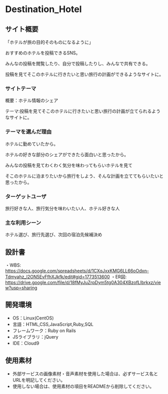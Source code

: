 # Destination_Hotel

## サイト概要
「ホテルが旅の目的そのものになるように」

おすすめのホテルを投稿できるSNS。

みんなの投稿を閲覧したり、自分で投稿したりし、みんなで共有できる。

投稿を見てそこのホテルに行きたいと思い旅行の計画ができるようなサイトに。

### サイトテーマ
概要：ホテル情報のシェア

テーマ:投稿を見てそこのホテルに行きたいと思い旅行の計画が立てられるようなサイトに。

### テーマを選んだ理由
ホテルに勤めていたから。

ホテルの好きな部分のシェアができたら面白いと思ったから。

みんなの投稿を見てわくわく気分を味わってもらいホテルを見て

そこのホテルに泊まりたいから旅行をしよう、そんな計画を立ててもらいたいと思ったから。

### ターゲットユーザ
旅行好きな人、旅行気分を味わいたい人、ホテル好きな人

### 主な利用シーン
ホテル選び、旅行先選び、次回の宿泊先候補決め

## 設計書
・WBS:
https://docs.google.com/spreadsheets/d/1CXqJxxKMG6LL66oOdxn-Tdmyahz_l2ON5EvFfhXJkfk/edit#gid=1773513600
・ER図:
https://drive.google.com/file/d/18fMyJuZrpDym5tg0A304XBzofLIbrkxz/view?usp=sharing

## 開発環境
- OS：Linux(CentOS)
- 言語：HTML,CSS,JavaScript,Ruby,SQL
- フレームワーク：Ruby on Rails
- JSライブラリ：jQuery
- IDE：Cloud9

## 使用素材
- 外部サービスの画像素材・音声素材を使用した場合は、必ずサービス名とURLを明記してください。
- 使用しない場合は、使用素材の項目をREADMEから削除してください。